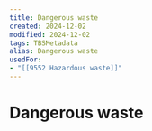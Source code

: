 ```yaml
---
title: Dangerous waste
created: 2024-12-02
modified: 2024-12-02
tags: TBSMetadata
alias: Dangerous waste
usedFor:
- "[[9552 Hazardous waste]]"
---
```

# Dangerous waste

